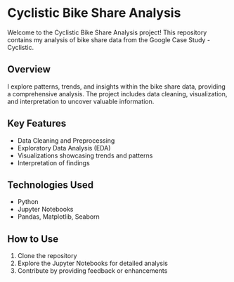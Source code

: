 # Cyclistic Bike Share Analysis

Welcome to the Cyclistic Bike Share Analysis project! This repository contains my analysis of bike share data from the Google Case Study - Cyclistic. 

## Overview
I explore patterns, trends, and insights within the bike share data, providing a comprehensive analysis. The project includes data cleaning, visualization, and interpretation to uncover valuable information.

## Key Features
- Data Cleaning and Preprocessing
- Exploratory Data Analysis (EDA)
- Visualizations showcasing trends and patterns
- Interpretation of findings

## Technologies Used
- Python
- Jupyter Notebooks
- Pandas, Matplotlib, Seaborn

## How to Use
1. Clone the repository
2. Explore the Jupyter Notebooks for detailed analysis
3. Contribute by providing feedback or enhancements
